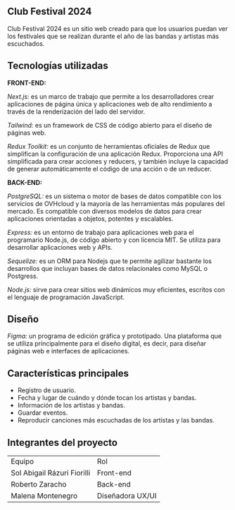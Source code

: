 <h2><b>Club Festival 2024</b></h2>


Club Festival 2024 es un sitio web creado para que los usuarios puedan ver los festivales que se realizan durante el año de las bandas y artistas más escuchados.

<h2><b>Tecnologías utilizadas</b></h2

<b>FRONT-END:</b>

<em>Next.js:</em> es un marco de trabajo que permite a los desarrolladores crear aplicaciones de página única y aplicaciones web de alto rendimiento a través de la renderización del lado del servidor.

<em>Tailwind:</em> es un framework de CSS de código abierto​ para el diseño de páginas web.

<em>Redux Toolkit:</em> es un conjunto de herramientas oficiales de Redux que simplifican la configuración de una aplicación Redux. 
Proporciona una API simplificada para crear acciones y reducers, y también incluye la capacidad de generar automáticamente el código de una acción o de un reducer.

<b>BACK-END:</b>

<em>PostgreSQL:</em> es un sistema o motor de bases de datos compatible con los servicios de OVHcloud y la mayoría de las herramientas más populares del mercado. Es compatible con diversos modelos de datos para crear aplicaciones orientadas a objetos, potentes y escalables.

<em>Express:</em> es un entorno de trabajo para aplicaciones web para el programario Node.js, de código abierto y con licencia MIT. Se utiliza para desarrollar aplicaciones web y APIs.

<em>Sequelize:</em> es un ORM para Nodejs que te permite agilizar bastante los desarrollos que incluyan bases de datos relacionales como MySQL o Postgress.

<em>Node.js:</em> sirve para crear sitios web dinámicos muy eficientes, escritos con el lenguaje de programación JavaScript.

<h2><b>Diseño</b></h2>

<em>Figma:</em> un programa de edición gráfica y prototipado. Una plataforma que se utiliza principalmente para el diseño digital, es decir, para diseñar páginas web e interfaces de aplicaciones.

<h2><b>Características principales</b></h2>

- Registro de usuario.
- Fecha y lugar de cuándo y dónde tocan los artistas y bandas.
- Información de los artistas y bandas.
- Guardar eventos.
- Reproducir canciones más escuchadas de los artistas y las bandas.

<h2><b>Integrantes del proyecto</b></h2>

<table>

  <tr>
  <td>Equipo</td>
  <td>Rol</td>

  <tr>
<td>Sol Abigail Rázuri Fiorilli</td>
  <td>Front-end</td>
</tr>

<tr>
  <td>Roberto Zaracho</td>
  <td>Back-end</td>
</tr>

<tr>
  <td>Malena Montenegro</td>
  <td>Diseñadora UX/UI</td>
</tr>

</table>

